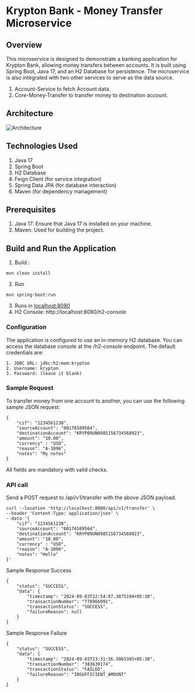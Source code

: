# Krypton Bank - Money Transfer Microservice

## Overview
This microservice is designed to demonstrate a banking application for Krypton Bank, allowing money transfers between accounts. It is built using Spring Boot, Java 17, and an H2 Database for persistence. 
The microservice is also integrated with two other services to serve as the data source.
1. Account-Service to fetch Account data.
2. Core-Money-Transfer to transfer money to destination account.

## Architecture
![Architecture](https://github.com/user-attachments/assets/26dbd820-f93d-40d8-a8d6-c62839eb5ead)

## Technologies Used
1. Java 17
2. Spring Boot
3. H2 Database
4. Feign Client (for service integration)
5. Spring Data JPA (for database interaction)
6. Maven (for dependency management)

## Prerequisites
1. Java 17: Ensure that Java 17 is installed on your machine.
2. Maven: Used for building the project.

## Build and Run the Application
1. Build : 
```
mvn clean install
```
2. Run
```
mvn spring-boot:run
```

3. Runs in [localhost:8080](http://localhost:8080/api/v1/transfer)
4. H2 Console: http://localhost:8080/h2-console

### Configuration
The application is configured to use an in-memory H2 database. You can access the database console at the /h2-console endpoint. The default credentials are:
```
1. JDBC URL: jdbc:h2:mem:krypton
2. Username: krypton
3. Password: (leave it blank)
```
### Sample Request
To transfer money from one account to another, you can use the following sample JSON request:
```agsl
{
    "cif": "1234561230",
    "sourceAccount": "00176589564",
    "destinationAccount": "KRYP09UN0985156734568923",
    "amount": "10.00",
    "currency" : "USD",
    "reason": "A-1096",
    "notes": "My notes"
}
```
All fields are mandatory with valid checks.

### API call
Send a POST request to /api/v1/transfer with the above JSON payload.
```agsl
curl --location 'http://localhost:8080/api/v1/transfer' \
--header 'Content-Type: application/json' \
--data '{
    "cif": "1234561230",
    "sourceAccount": "00176589564",
    "destinationAccount": "KRYP09UN0985156734568923",
    "amount": "10.00",
    "currency" : "USD",
    "reason": "A-1096",
    "notes": "Hello"
}'
```

Sample Response Success
```agsl
{
    "status": "SUCCESS",
    "data": {
        "timestamp": "2024-09-03T22:54:07.3875194+05:30",
        "transactionNumber": "778966091",
        "transactionStatus": "SUCCESS",
        "failureReason": null
    }
}
```
Sample Response Failure
```agsl
{
    "status": "SUCCESS",
    "data": {
        "timestamp": "2024-09-03T23:31:56.5065385+05:30",
        "transactionNumber": "383639174",
        "transactionStatus": "FAILED",
        "failureReason": "INSUFFICIENT_AMOUNT"
    }
}
```
